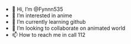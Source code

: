 - 👋 Hi, I’m @Fynnn535
- 👀 I’m interested in anime
- 🌱 I’m currently learning github
- 💞️ I’m looking to collaborate on animated world
- 📫 How to reach me in call 112

<!---
Fynnn535/Fynnn535 is a ✨ special ✨ repository because its `README.md` (this file) appears on your GitHub profile.
You can click the Preview link to take a look at your changes.
--->
